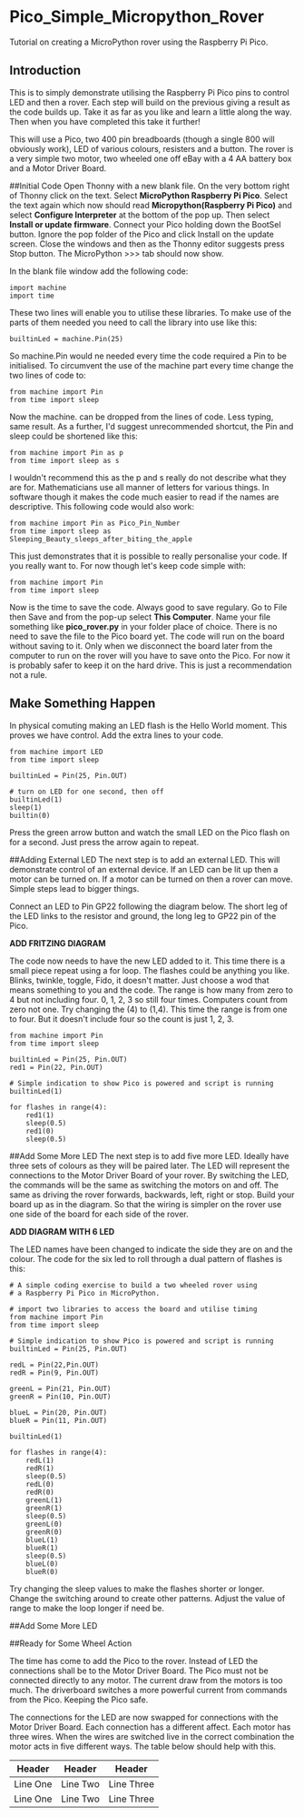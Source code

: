 # Pico_Simple_Micropython_Rover
 Tutorial on creating a MicroPython rover using the Raspberry Pi Pico.

## Introduction
This is to simply demonstrate utilising the Raspberry Pi Pico pins to control LED and then a rover. Each step will build on the previous giving a result as the code builds up. Take it as far as you like and learn a little along the way. Then when you have completed this take it further!

This will use a Pico, two 400 pin breadboards (though a single 800 will obviously work), LED of various colours, resisters and a button. The rover is a very simple two motor, two wheeled one off eBay with a 4 AA battery box and a Motor Driver Board.

##Initial Code
Open Thonny with a new blank file. On the very bottom right of Thonny click on the text. Select **MicroPython Raspberry Pi Pico**. Select the text again which now should read **Micropython(Raspberry Pi Pico)** and select **Configure Interpreter** at the bottom of the pop up. Then select **Install or update firmware**. Connect your Pico holding down the BootSel button. Ignore the pop folder of the Pico and click Install on the update screen. Close the windows and then as the Thonny editor suggests press Stop button. The MicroPython >>> tab should now show.

In the blank file window add the following code:

```
import machine
import time
```

These two lines will enable you to utilise these libraries. To make use of the parts of them needed you need to call the library into use like this:

```
builtinLed = machine.Pin(25)
```

So machine.Pin would ne needed every time the code required a Pin to be initialised. To circumvent the use of the machine part every time change the two lines of code to:

```
from machine import Pin
from time import sleep
```

Now the machine. can be dropped from the lines of code. Less typing, same result. As a further, I'd suggest unrecommended shortcut, the Pin and sleep could be shortened like this:

```
from machine import Pin as p
from time import sleep as s
```

I wouldn't recommend this as the p and s really do not describe what they are for. Mathematicians use all manner of letters for various things. In software though it makes the code much easier to read if the names are descriptive. This following code would also work:

```
from machine import Pin as Pico_Pin_Number
from time import sleep as Sleeping_Beauty_sleeps_after_biting_the_apple
```

This just demonstrates that it is possible to really personalise your code. If you really want to. For now though let's keep code simple with:

```
from machine import Pin
from time import sleep
```

Now is the time to save the code. Always good to save regulary. Go to File then Save and from the pop-up select **This Computer**. Name your file something like **pico_rover.py** in your folder place of choice. There is no need to save the file to the Pico board yet. The code will run on the board without saving to it. Only when we disconnect the board later from the computer to run on the rover will you have to save onto the Pico. For now it is probably safer to keep it on the hard drive. This is just a recommendation not a rule.

## Make Something Happen
In physical comuting making an LED flash is the Hello World moment. This proves we have control. Add the extra lines to your code.

```
from machine import LED
from time import sleep

builtinLed = Pin(25, Pin.OUT)

# turn on LED for one second, then off
builtinLed(1)
sleep(1)
builtin(0)
```

Press the green arrow button and watch the small LED on the Pico flash on for a second. Just press the arrow again to repeat.

##Adding External LED
The next step is to add an external LED. This will demonstrate control of an external device. If an LED can be lit up then a motor can be turned on. If a motor can be turned on then a rover can move. Simple steps lead to bigger things.

Connect an LED to Pin GP22 following the diagram below. The short leg of the LED links to the resistor and ground, the long leg to GP22 pin of the Pico.

**ADD FRITZING DIAGRAM**

The code now needs to have the new LED added to it. This time there is a small piece repeat using a for loop. The flashes could be anything you like. Blinks, twinkle, toggle, Fido, it doesn't matter. Just choose a wod that means something to you and the code. The range is how many from zero to 4 but not including four. 0, 1, 2, 3 so still four times. Computers count from zero not one. Try changing the (4) to (1,4). This time the range is from one to four. But it doesn't include four so the count is just 1, 2, 3.

```
from machine import Pin
from time import sleep

builtinLed = Pin(25, Pin.OUT)
red1 = Pin(22, Pin.OUT)

# Simple indication to show Pico is powered and script is running
builtinLed(1)

for flashes in range(4):
    red1(1)
    sleep(0.5)
    red1(0)
    sleep(0.5)
```

##Add Some More LED
The next step is to add five more LED. Ideally have three sets of colours as they will be paired later. The LED will represent the connections to the Motor Driver Board of your rover. By switching the LED, the commands will be the same as switching the motors on and off. The same as driving the rover forwards, backwards, left, right or stop. Build your board up as in the diagram. So that the wiring is simpler on the rover use one side of the board for each side of the rover.

**ADD DIAGRAM WITH 6 LED**

The LED names have been changed to indicate the side they are on and the colour. The code for the six led to roll through a dual pattern of flashes is this:

```
# A simple coding exercise to build a two wheeled rover using
# a Raspberry Pi Pico in MicroPython.

# import two libraries to access the board and utilise timing
from machine import Pin
from time import sleep

# Simple indication to show Pico is powered and script is running
builtinLed = Pin(25, Pin.OUT) 

redL = Pin(22,Pin.OUT)
redR = Pin(9, Pin.OUT)

greenL = Pin(21, Pin.OUT)
greenR = Pin(10, Pin.OUT)

blueL = Pin(20, Pin.OUT)
blueR = Pin(11, Pin.OUT)

builtinLed(1)

for flashes in range(4):
    redL(1)
    redR(1)
    sleep(0.5)
    redL(0)
    redR(0)
    greenL(1)
    greenR(1)
    sleep(0.5)
    greenL(0)
    greenR(0)
    blueL(1)
    blueR(1)
    sleep(0.5)
    blueL(0)
    blueR(0)
```

Try changing the sleep values to make the flashes shorter or longer. Change the switching around to create other patterns. Adjust the value of range to make the loop longer if need be.

##Add Some More LED

##Ready for Some Wheel Action

The time has come to add the Pico to the rover. Instead of LED the connections shall be to the Motor Driver Board. The Pico must not be connected directly to any motor. The current draw from the motors is too much. The driverboard switches a more powerful current from commands from the Pico. Keeping the Pico safe.

The connections for the LED are now swapped for connections with the Motor Driver Board. Each connection has a different affect. Each motor has three wires. When the wires are switched live in the correct combination the motor acts in five different ways. The table below should help with this.

|Header | Header | Header |
| ------|--------|--------|
|Line One |Line Two | Line Three |
|Line One |Line Two | Line Three |
